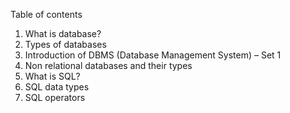 Table of contents
1. What is database?
2. Types of databases
3. Introduction of DBMS (Database Management System) – Set 1
4. Non relational databases and their types
5. What is SQL?
6. SQL data types
7. SQL operators
